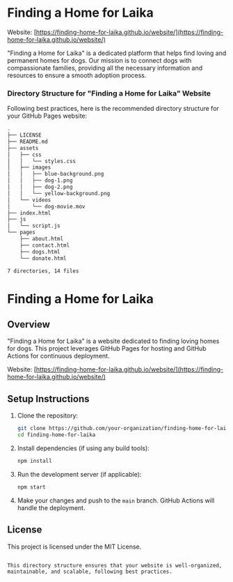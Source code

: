 # Finding a Home for Laika

Website: [https://finding-home-for-laika.github.io/website/](https://finding-home-for-laika.github.io/website/)

"Finding a Home for Laika" is a dedicated platform that helps find loving and permanent homes for dogs. Our mission is to connect dogs with compassionate families, providing all the necessary information and resources to ensure a smooth adoption process.

### Directory Structure for "Finding a Home for Laika" Website

Following best practices, here is the recommended directory structure for your GitHub Pages website:

```bash
.
├── LICENSE
├── README.md
├── assets
│   ├── css
│   │   └── styles.css
│   ├── images
│   │   ├── blue-background.png
│   │   ├── dog-1.png
│   │   ├── dog-2.png
│   │   └── yellow-background.png
│   └── videos
│       └── dog-movie.mov
├── index.html
├── js
│   └── script.js
└── pages
    ├── about.html
    ├── contact.html
    ├── dogs.html
    └── donate.html

7 directories, 14 files
```

# Finding a Home for Laika

## Overview
"Finding a Home for Laika" is a website dedicated to finding loving homes for dogs. This project leverages GitHub Pages for hosting and GitHub Actions for continuous deployment.

Website: [https://finding-home-for-laika.github.io/website/](https://finding-home-for-laika.github.io/website/)

## Setup Instructions

1. Clone the repository:
   ```sh
   git clone https://github.com/your-organization/finding-home-for-laika.git
   cd finding-home-for-laika
   ```

2. Install dependencies (if using any build tools):
   ```sh
   npm install
   ```

3. Run the development server (if applicable):
   ```sh
   npm start
   ```

4. Make your changes and push to the `main` branch. GitHub Actions will handle the deployment.

## License
This project is licensed under the MIT License.
```

This directory structure ensures that your website is well-organized, maintainable, and scalable, following best practices.
